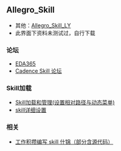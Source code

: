 ## Allegro_Skill
* 其他：[Allegro_Skill_LY](https://github.com/lukeli17/Allegro_Skill_LY)
* 此界面下资料未测试过，自行下载
### 论坛
* [EDA365](https://www.eda365.com/forum.php)
* [Cadence Skill 论坛](http://www.allegro-skill.com/)
### Skill加载
* [Skill加载和管理(设置相对路径与动态菜单)](https://www.eda365.com/thread-242781-1-1.html)
* [skill详细设置](https://www.eda365.com/forum.php?mod=viewthread&tid=82277)
### 相关
* [工作积攒编写 skill 什锦（部分含源代码）](https://www.eda365.com/thread-110612-1-1.html)
